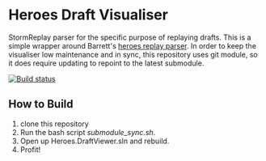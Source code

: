 # Heroes Draft Visualiser

StormReplay parser for the specific purpose of replaying drafts. This is a simple wrapper around Barrett's [heroes replay parser](https://github.com/barrett777/Heroes.ReplayParser). In order to keep the visualiser low maintenance and in sync, this repository uses git module, so it does require updating to repoint to the latest submodule.

[![Build status](https://ci.appveyor.com/api/projects/status/qgpb54qm4ximvcx0/branch/master?svg=true)](https://ci.appveyor.com/project/Takaloy/heroes-draftviewer/branch/master)

## How to Build 
1. clone this repository
2. Run the bash script *submodule_sync.sh*. 
3. Open up Heroes.DraftViewer.sln and rebuild.
4. Profit!


